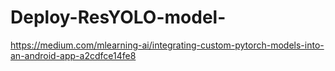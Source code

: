 # Deploy-ResYOLO-model-

https://medium.com/mlearning-ai/integrating-custom-pytorch-models-into-an-android-app-a2cdfce14fe8
